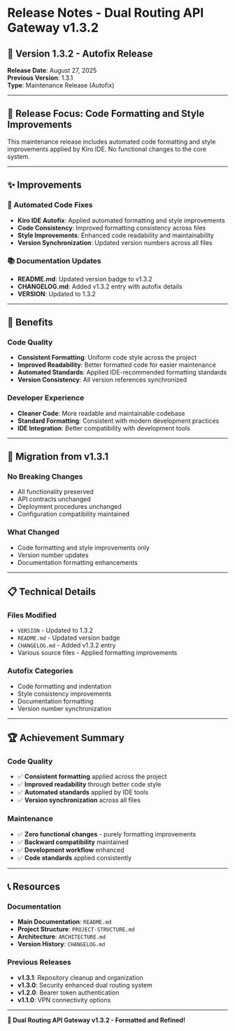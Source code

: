 # Release Notes - Dual Routing API Gateway v1.3.2

## 🔧 **Version 1.3.2 - Autofix Release**

**Release Date**: August 27, 2025  
**Previous Version**: 1.3.1  
**Type**: Maintenance Release (Autofix)

---

## 🎯 **Release Focus: Code Formatting and Style Improvements**

This maintenance release includes automated code formatting and style improvements applied by Kiro IDE. No functional changes to the core system.

---

## ✨ **Improvements**

### **🔧 Automated Code Fixes**
- **Kiro IDE Autofix**: Applied automated formatting and style improvements
- **Code Consistency**: Improved formatting consistency across files
- **Style Improvements**: Enhanced code readability and maintainability
- **Version Synchronization**: Updated version numbers across all files

### **📚 Documentation Updates**
- **README.md**: Updated version badge to v1.3.2
- **CHANGELOG.md**: Added v1.3.2 entry with autofix details
- **VERSION**: Updated to 1.3.2

---

## 🎯 **Benefits**

### **Code Quality**
- **Consistent Formatting**: Uniform code style across the project
- **Improved Readability**: Better formatted code for easier maintenance
- **Automated Standards**: Applied IDE-recommended formatting standards
- **Version Consistency**: All version references synchronized

### **Developer Experience**
- **Cleaner Code**: More readable and maintainable codebase
- **Standard Formatting**: Consistent with modern development practices
- **IDE Integration**: Better compatibility with development tools

---

## 🔄 **Migration from v1.3.1**

### **No Breaking Changes**
- All functionality preserved
- API contracts unchanged
- Deployment procedures unchanged
- Configuration compatibility maintained

### **What Changed**
- Code formatting and style improvements only
- Version number updates
- Documentation formatting enhancements

---

## 📋 **Technical Details**

### **Files Modified**
- `VERSION` - Updated to 1.3.2
- `README.md` - Updated version badge
- `CHANGELOG.md` - Added v1.3.2 entry
- Various source files - Applied formatting improvements

### **Autofix Categories**
- Code formatting and indentation
- Style consistency improvements
- Documentation formatting
- Version number synchronization

---

## 🏆 **Achievement Summary**

### **Code Quality**
- ✅ **Consistent formatting** applied across the project
- ✅ **Improved readability** through better code style
- ✅ **Automated standards** applied by IDE tools
- ✅ **Version synchronization** across all files

### **Maintenance**
- ✅ **Zero functional changes** - purely formatting improvements
- ✅ **Backward compatibility** maintained
- ✅ **Development workflow** enhanced
- ✅ **Code standards** applied consistently

---

## 📞 **Resources**

### **Documentation**
- **Main Documentation**: `README.md`
- **Project Structure**: `PROJECT-STRUCTURE.md`
- **Architecture**: `ARCHITECTURE.md`
- **Version History**: `CHANGELOG.md`

### **Previous Releases**
- **v1.3.1**: Repository cleanup and organization
- **v1.3.0**: Security enhanced dual routing system
- **v1.2.0**: Bearer token authentication
- **v1.1.0**: VPN connectivity options

---

**🔧 Dual Routing API Gateway v1.3.2 - Formatted and Refined!**